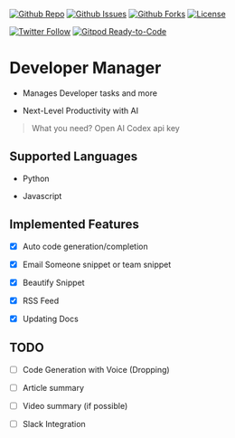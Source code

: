
[twitter-shield]: https://img.shields.io/twitter/url?label=follow%20%40me&style=social&url=https%3A%2F%2Ftwitter.com%2Flone_phoenix_
[twitter-url]: https://twitter.com/lone_phoenix_
[github-shield]: https://img.shields.io/github/stars/sarvesh4396/devman?style=social
[github-url]: https://github.com/sarvesh4396/devman
[github-issues]: https://img.shields.io/github/issues/sarvesh4396/devman
[github-forks]: https://img.shields.io/github/forks/sarvesh4396/devman
[license]: https://img.shields.io/github/license/sarvesh4396/devman

[![Github Repo][github-shield]][github-url]
[![Github Issues][github-issues]][github-issues]
[![Github Forks][github-forks]][github-forks]
[![License][license]][license]

[![Twitter Follow][twitter-shield]][twitter-url]
[![Gitpod Ready-to-Code](https://img.shields.io/badge/Gitpod-Ready--to--Code-blue?logo=gitpod)](https://gitpod.io/from-referrer/)

# Developer Manager

- Manages Developer tasks and more

- Next-Level Productivity with AI

> What you need?
Open AI Codex api key

## Supported Languages

- Python

- Javascript

## Implemented Features

- [x] Auto code generation/completion

- [x] Email Someone snippet or team snippet

- [x] Beautify Snippet

- [x] RSS Feed

- [x] Updating Docs

## TODO

- [ ] Code Generation with Voice (Dropping)

- [ ] Article summary

- [ ] Video summary (if possible)

- [ ] Slack Integration

